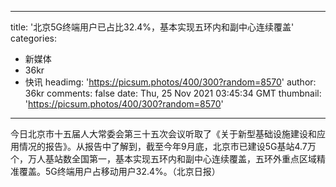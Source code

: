
---
title: '北京5G终端用户已占比32.4%，基本实现五环内和副中心连续覆盖'
categories: 
 - 新媒体
 - 36kr
 - 快讯
headimg: 'https://picsum.photos/400/300?random=8570'
author: 36kr
comments: false
date: Thu, 25 Nov 2021 03:45:34 GMT
thumbnail: 'https://picsum.photos/400/300?random=8570'
---

<div>   
今日北京市十五届人大常委会第三十五次会议听取了《关于新型基础设施建设和应用情况的报告》。从报告中了解到，截至今年9月底，北京市已建设5G基站4.7万个，万人基站数全国第一，基本实现五环内和副中心连续覆盖，五环外重点区域精准覆盖。5G终端用户占移动用户32.4%。（北京日报）  
</div>
            